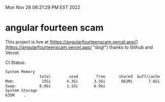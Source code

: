 Mon Nov 28 06:21:29 PM EST 2022

# angular fourteen scam


This project is live at [https://angularfourteenscam.vercel.app/](https://angularfourteenscam.vercel.app/ "dog!") thanks to Github and Vercel.

CI Status: 

```bash
System Memory
               total        used        free      shared  buff/cache   available
Mem:            15Gi       4.3Gi       3.3Gi       862Mi       7.6Gi       9.8Gi
Swap:          8.0Gi       1.1Gi       6.9Gi
System Storage
635M	.
